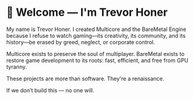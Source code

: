 # 👋 Welcome — I'm Trevor Honer

My name is Trevor Honer.
I created Multicore and the BareMetal Engine because I refuse to watch gaming—its creativity, its community, and its history—be erased by greed, neglect, or corporate control.

Multicore exists to preserve the soul of multiplayer.
BareMetal exists to restore game development to its roots: fast, efficient, and free from GPU tyranny.

These projects are more than software. They're a renaissance.

If we don’t build this — no one will.

